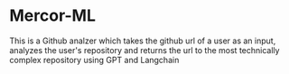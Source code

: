 # Mercor-ML
This is a Github analzer which takes the github url of a user as an input, analyzes the user's repository and returns the url to the most technically complex repository using GPT and Langchain
